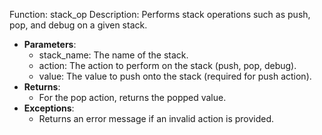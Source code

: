 Function: stack_op
Description: Performs stack operations such as push, pop, and debug on a given stack.
- **Parameters**:
  - stack_name: The name of the stack.
  - action: The action to perform on the stack (push, pop, debug).
  - value: The value to push onto the stack (required for push action).
- **Returns**: 
  - For the pop action, returns the popped value.
- **Exceptions**:
  - Returns an error message if an invalid action is provided.


